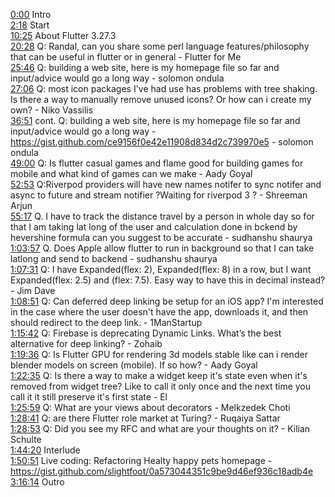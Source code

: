 [0:00](https://www.youtube.com/watch?v=Xyb2u5grptA&t=0m00s) Intro  
[2:18](https://www.youtube.com/watch?v=Xyb2u5grptA&t=2m18s) Start  
[10:25](https://www.youtube.com/watch?v=Xyb2u5grptA&t=10m25s) About Flutter 3.27.3  
[20:28](https://www.youtube.com/watch?v=Xyb2u5grptA&t=20m28s) Q: Randal, can you share some perl language features/philosophy that can be useful in flutter or in general  - Flutter for Me  
[25:46](https://www.youtube.com/watch?v=Xyb2u5grptA&t=25m46s) Q: building a web site, here is my homepage file so far and input/advice would go a long way - solomon ondula  
[27:06](https://www.youtube.com/watch?v=Xyb2u5grptA&t=27m06s) Q: most icon packages I've had use has problems with tree shaking. Is there a way to manually remove unused icons? Or how can i create my own? - Niko Vassilis  
[36:51](https://www.youtube.com/watch?v=Xyb2u5grptA&t=36m51s) cont. Q: building a web site, here is my homepage file so far and input/advice would go a long way - https://gist.github.com/ce9156f0e42e11908d834d2c739970e5 - solomon ondula  
[49:00](https://www.youtube.com/watch?v=Xyb2u5grptA&t=49m00s) Q: Is flutter casual games and flame good for building games for mobile and what kind of games can we make - Aady Goyal  
[52:53](https://www.youtube.com/watch?v=Xyb2u5grptA&t=52m53s) Q:Riverpod providers will have new names notifer to sync notifer and async to future and stream notifier ?Waiting for riverpod 3 ? - Shreeman Arjun  
[55:17](https://www.youtube.com/watch?v=Xyb2u5grptA&t=55m17s) Q. I have to track the distance travel by a person in whole day so for that I am taking lat long of the user and calculation done in bckend by hevershine formula can you suggest to be accurate - sudhanshu shaurya  
[1:03:57](https://www.youtube.com/watch?v=Xyb2u5grptA&t=1h03m57s) Q. Does Apple allow flutter to run in background so that I can take latlong and send to backend - sudhanshu shaurya  
[1:07:31](https://www.youtube.com/watch?v=Xyb2u5grptA&t=1h07m31s) Q: I have Expanded(flex: 2), Expanded(flex: 8) in a row, but I want Expanded(flex: 2.5) and (flex: 7.5). Easy way to have this in decimal instead? - Jim Dave  
[1:08:51](https://www.youtube.com/watch?v=Xyb2u5grptA&t=1h08m51s) Q: Can deferred deep linking be setup for an iOS app? I'm interested in the case where the user doesn't have the app, downloads it, and then should redirect to the deep link. - 1ManStartup  
[1:15:42](https://www.youtube.com/watch?v=Xyb2u5grptA&t=1h15m42s) Q: Firebase is deprecating Dynamic Links. What’s the best alternative for deep linking? - Zohaib  
[1:19:36](https://www.youtube.com/watch?v=Xyb2u5grptA&t=1h19m36s) Q: Is Flutter GPU for rendering 3d models stable like can i render blender models on screen (mobile). If so how? - Aady Goyal  
[1:22:35](https://www.youtube.com/watch?v=Xyb2u5grptA&t=1h22m35s) Q: Is there a way to make a widget keep it's state even when it's removed from widget tree? Like to call it only once and the next time you call it it still preserve it's first state - El  
[1:25:59](https://www.youtube.com/watch?v=Xyb2u5grptA&t=1h25m59s) Q: What are your views about decorators - Melkzedek Choti  
[1:28:41](https://www.youtube.com/watch?v=Xyb2u5grptA&t=1h28m41s) Q: are there Flutter role market at Turing? - Ruqaiya Sattar  
[1:28:53](https://www.youtube.com/watch?v=Xyb2u5grptA&t=1h28m53s) Q: Did you see my RFC and what are your thoughts on it? - Kilian Schulte  
[1:44:20](https://www.youtube.com/watch?v=Xyb2u5grptA&t=1h44m20s) Interlude  
[1:50:51](https://www.youtube.com/watch?v=Xyb2u5grptA&t=1h50m51s) Live coding: Refactoring Healty happy pets homepage - https://gist.github.com/slightfoot/0a573044351c9be9d46ef936c18adb4e  
[3:16:14](https://www.youtube.com/watch?v=Xyb2u5grptA&t=3h16m14s) Outro  
